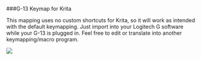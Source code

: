 ###G-13 Keymap for Krita

This mapping uses no custom shortcuts for Krita, so it will work as intended with the default keymapping. Just import into your Logitech G software while your G-13 is plugged in. Feel free to edit or translate into another keymapping/macro program.

![](https://www.dropbox.com/s/5rfs6wh9ggkw9t2/g13.PNG?raw=1)
